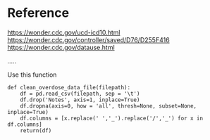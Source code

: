 # Reference

https://wonder.cdc.gov/ucd-icd10.html
https://wonder.cdc.gov/controller/saved/D76/D255F416
https://wonder.cdc.gov/datause.html

.....

Use this function

```    
def clean_overdose_data_file(filepath):
    df = pd.read_csv(filepath, sep = '\t')
    df.drop('Notes', axis=1, inplace=True)
    df.dropna(axis=0, how = 'all', thresh=None, subset=None, inplace=True)
    df.columns = [x.replace(' ','_').replace('/','_') for x in df.columns]
    return(df)
```
